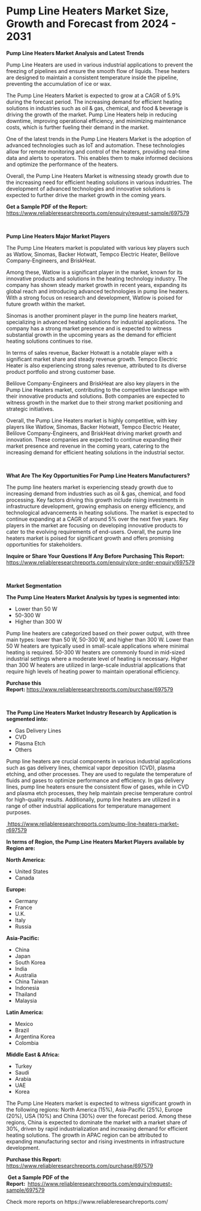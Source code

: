 <p><h1>Pump Line Heaters Market Size, Growth and Forecast from 2024 - 2031</h1></p><p><strong>Pump Line Heaters Market Analysis and Latest Trends</strong></p>
<p><p>Pump Line Heaters are used in various industrial applications to prevent the freezing of pipelines and ensure the smooth flow of liquids. These heaters are designed to maintain a consistent temperature inside the pipeline, preventing the accumulation of ice or wax.</p><p>The Pump Line Heaters Market is expected to grow at a CAGR of 5.9% during the forecast period. The increasing demand for efficient heating solutions in industries such as oil & gas, chemical, and food & beverage is driving the growth of the market. Pump Line Heaters help in reducing downtime, improving operational efficiency, and minimizing maintenance costs, which is further fueling their demand in the market.</p><p>One of the latest trends in the Pump Line Heaters Market is the adoption of advanced technologies such as IoT and automation. These technologies allow for remote monitoring and control of the heaters, providing real-time data and alerts to operators. This enables them to make informed decisions and optimize the performance of the heaters.</p><p>Overall, the Pump Line Heaters Market is witnessing steady growth due to the increasing need for efficient heating solutions in various industries. The development of advanced technologies and innovative solutions is expected to further drive the market growth in the coming years.</p></p>
<p><strong>Get a Sample PDF of the Report:&nbsp;</strong> <a href="https://www.reliableresearchreports.com/enquiry/request-sample/697579">https://www.reliableresearchreports.com/enquiry/request-sample/697579</a></p>
<p>&nbsp;</p>
<p><strong>Pump Line Heaters Major Market Players</strong></p>
<p><p>The Pump Line Heaters market is populated with various key players such as Watlow, Sinomas, Backer Hotwatt, Tempco Electric Heater, Belilove Company-Engineers, and BriskHeat.</p><p>Among these, Watlow is a significant player in the market, known for its innovative products and solutions in the heating technology industry. The company has shown steady market growth in recent years, expanding its global reach and introducing advanced technologies in pump line heaters. With a strong focus on research and development, Watlow is poised for future growth within the market.</p><p>Sinomas is another prominent player in the pump line heaters market, specializing in advanced heating solutions for industrial applications. The company has a strong market presence and is expected to witness substantial growth in the upcoming years as the demand for efficient heating solutions continues to rise.</p><p>In terms of sales revenue, Backer Hotwatt is a notable player with a significant market share and steady revenue growth. Tempco Electric Heater is also experiencing strong sales revenue, attributed to its diverse product portfolio and strong customer base.</p><p>Belilove Company-Engineers and BriskHeat are also key players in the Pump Line Heaters market, contributing to the competitive landscape with their innovative products and solutions. Both companies are expected to witness growth in the market due to their strong market positioning and strategic initiatives.</p><p>Overall, the Pump Line Heaters market is highly competitive, with key players like Watlow, Sinomas, Backer Hotwatt, Tempco Electric Heater, Belilove Company-Engineers, and BriskHeat driving market growth and innovation. These companies are expected to continue expanding their market presence and revenue in the coming years, catering to the increasing demand for efficient heating solutions in the industrial sector.</p></p>
<p>&nbsp;</p>
<p><strong>What Are The Key Opportunities For Pump Line Heaters Manufacturers?</strong></p>
<p><p>The pump line heaters market is experiencing steady growth due to increasing demand from industries such as oil & gas, chemical, and food processing. Key factors driving this growth include rising investments in infrastructure development, growing emphasis on energy efficiency, and technological advancements in heating solutions. The market is expected to continue expanding at a CAGR of around 5% over the next five years. Key players in the market are focusing on developing innovative products to cater to the evolving requirements of end-users. Overall, the pump line heaters market is poised for significant growth and offers promising opportunities for stakeholders.</p></p>
<p><strong>Inquire or Share Your Questions If Any Before Purchasing This Report:</strong> <a href="https://www.reliableresearchreports.com/enquiry/pre-order-enquiry/697579">https://www.reliableresearchreports.com/enquiry/pre-order-enquiry/697579</a></p>
<p>&nbsp;</p>
<p><strong>Market Segmentation</strong></p>
<p><strong>The Pump Line Heaters Market Analysis by types is segmented into:</strong></p>
<p><ul><li>Lower than 50 W</li><li>50-300 W</li><li>Higher than 300 W</li></ul></p>
<p><p>Pump line heaters are categorized based on their power output, with three main types: lower than 50 W, 50-300 W, and higher than 300 W. Lower than 50 W heaters are typically used in small-scale applications where minimal heating is required. 50-300 W heaters are commonly found in mid-sized industrial settings where a moderate level of heating is necessary. Higher than 300 W heaters are utilized in large-scale industrial applications that require high levels of heating power to maintain operational efficiency.</p></p>
<p><strong>Purchase this Report:&nbsp;</strong><a href="https://www.reliableresearchreports.com/purchase/697579">https://www.reliableresearchreports.com/purchase/697579</a></p>
<p>&nbsp;</p>
<p><strong>The Pump Line Heaters Market Industry Research by Application is segmented into:</strong></p>
<p><ul><li>Gas Delivery Lines</li><li>CVD</li><li>Plasma Etch</li><li>Others</li></ul></p>
<p><p>Pump line heaters are crucial components in various industrial applications such as gas delivery lines, chemical vapor deposition (CVD), plasma etching, and other processes. They are used to regulate the temperature of fluids and gases to optimize performance and efficiency. In gas delivery lines, pump line heaters ensure the consistent flow of gases, while in CVD and plasma etch processes, they help maintain precise temperature control for high-quality results. Additionally, pump line heaters are utilized in a range of other industrial applications for temperature management purposes.</p></p>
<p><a href="https://www.reliableresearchreports.com/pump-line-heaters-market-r697579">&nbsp;https://www.reliableresearchreports.com/pump-line-heaters-market-r697579</a></p>
<p><strong>In terms of Region, the Pump Line Heaters Market Players available by Region are:</strong></p>
<p>
    <p> <strong> North America: </strong>
        <ul>
            <li>United States</li>
            <li>Canada</li>
        </ul>
        </p> 
    <p> <strong> Europe: </strong>
        <ul>
            <li>Germany</li>
            <li>France</li>
            <li>U.K.</li>
            <li>Italy</li>
            <li>Russia</li>
        </ul>
        </p> 
    <p> <strong> Asia-Pacific: </strong>
        <ul>
            <li>China</li>
            <li>Japan</li>
            <li>South Korea</li>
            <li>India</li>
            <li>Australia</li>
            <li>China Taiwan</li>
            <li>Indonesia</li>
            <li>Thailand</li>
            <li>Malaysia</li>
        </ul>
        </p> 
    <p> <strong> Latin America: </strong>
        <ul>
            <li>Mexico</li>
            <li>Brazil</li>
            <li>Argentina Korea</li>
            <li>Colombia</li>
        </ul>
        </p> 
    <p> <strong> Middle East & Africa: </strong>
        <ul>
            <li>Turkey</li>
            <li>Saudi</li>
            <li>Arabia</li>
            <li>UAE</li>
            <li>Korea</li>
        </ul>
    </p>
    </p>
<p><p>The Pump Line Heaters market is expected to witness significant growth in the following regions: North America (15%), Asia-Pacific (25%), Europe (20%), USA (10%) and China (30%) over the forecast period. Among these regions, China is expected to dominate the market with a market share of 30%, driven by rapid industrialization and increasing demand for efficient heating solutions. The growth in APAC region can be attributed to expanding manufacturing sector and rising investments in infrastructure development.</p></p>
<p><strong>Purchase this Report: </strong><a href="https://www.reliableresearchreports.com/purchase/697579">https://www.reliableresearchreports.com/purchase/697579</a></p>
<p>&nbsp;<strong>Get a Sample PDF of the Report:&nbsp;&nbsp;</strong><a href="https://www.reliableresearchreports.com/enquiry/request-sample/697579">https://www.reliableresearchreports.com/enquiry/request-sample/697579</a></p>
<p><strong></strong></p>
<p>Check more reports on https://www.reliableresearchreports.com/</p>